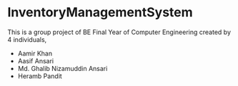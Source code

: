 # InventoryManagementSystem

This is a group project of BE Final Year of Computer Engineering created by 4 individuals,
- Aamir Khan
- Aasif Ansari
- Md. Ghalib Nizamuddin Ansari
- Heramb Pandit
